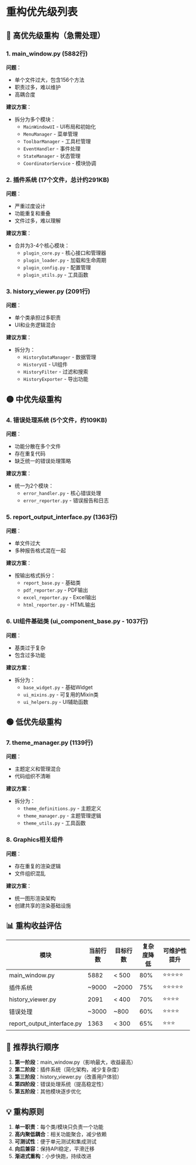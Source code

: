 # 重构优先级列表

## 🔴 高优先级重构（急需处理）

### 1. main_window.py (5882行)
**问题**：
- 单个文件过大，包含156个方法
- 职责过多，难以维护
- 高耦合度

**建议方案**：
- 拆分为多个模块：
  - `MainWindowUI` - UI布局和初始化
  - `MenuManager` - 菜单管理
  - `ToolbarManager` - 工具栏管理
  - `EventHandler` - 事件处理
  - `StateManager` - 状态管理
  - `CoordinatorService` - 模块协调

### 2. 插件系统 (17个文件，总计约291KB)
**问题**：
- 严重过度设计
- 功能重复和重叠
- 文件过多，难以理解

**建议方案**：
- 合并为3-4个核心模块：
  - `plugin_core.py` - 核心接口和管理器
  - `plugin_loader.py` - 加载和生命周期
  - `plugin_config.py` - 配置管理
  - `plugin_utils.py` - 工具函数

### 3. history_viewer.py (2091行)
**问题**：
- 单个类承担过多职责
- UI和业务逻辑混合

**建议方案**：
- 拆分为：
  - `HistoryDataManager` - 数据管理
  - `HistoryUI` - UI组件
  - `HistoryFilter` - 过滤和搜索
  - `HistoryExporter` - 导出功能

## 🟡 中优先级重构

### 4. 错误处理系统 (5个文件，约109KB)
**问题**：
- 功能分散在多个文件
- 存在重复代码
- 缺乏统一的错误处理策略

**建议方案**：
- 统一为2个模块：
  - `error_handler.py` - 核心错误处理
  - `error_reporter.py` - 错误报告和日志

### 5. report_output_interface.py (1363行)
**问题**：
- 单文件过大
- 多种报告格式混在一起

**建议方案**：
- 按输出格式拆分：
  - `report_base.py` - 基础类
  - `pdf_reporter.py` - PDF输出
  - `excel_reporter.py` - Excel输出
  - `html_reporter.py` - HTML输出

### 6. UI组件基础类 (ui_component_base.py - 1037行)
**问题**：
- 基类过于复杂
- 包含过多功能

**建议方案**：
- 拆分为：
  - `base_widget.py` - 基础Widget
  - `ui_mixins.py` - 可复用的Mixin类
  - `ui_helpers.py` - UI辅助函数

## 🟢 低优先级重构

### 7. theme_manager.py (1139行)
**问题**：
- 主题定义和管理混合
- 代码组织不清晰

**建议方案**：
- 拆分为：
  - `theme_definitions.py` - 主题定义
  - `theme_manager.py` - 主题管理逻辑
  - `theme_utils.py` - 工具函数

### 8. Graphics相关组件
**问题**：
- 存在重复的渲染逻辑
- 文件组织混乱

**建议方案**：
- 统一图形渲染架构
- 创建共享的渲染基础设施

## 📊 重构收益评估

| 模块 | 当前行数 | 目标行数 | 复杂度降低 | 可维护性提升 |
|------|---------|---------|------------|-------------|
| main_window.py | 5882 | < 500 | 80% | ⭐⭐⭐⭐⭐ |
| 插件系统 | ~9000 | ~2000 | 75% | ⭐⭐⭐⭐⭐ |
| history_viewer.py | 2091 | < 400 | 70% | ⭐⭐⭐⭐ |
| 错误处理 | ~3000 | ~800 | 60% | ⭐⭐⭐⭐ |
| report_output_interface.py | 1363 | < 300 | 65% | ⭐⭐⭐ |

## 🚀 推荐执行顺序

1. **第一阶段**：main_window.py（影响最大，收益最高）
2. **第二阶段**：插件系统（简化架构，减少复杂度）
3. **第三阶段**：history_viewer.py（改善用户体验）
4. **第四阶段**：错误处理系统（提高稳定性）
5. **第五阶段**：其他模块逐步优化

## 💡 重构原则

1. **单一职责**：每个类/模块只负责一个功能
2. **高内聚低耦合**：相关功能聚合，减少依赖
3. **可测试性**：便于单元测试和集成测试
4. **向后兼容**：保持API稳定，平滑迁移
5. **渐进式重构**：小步快跑，持续改进